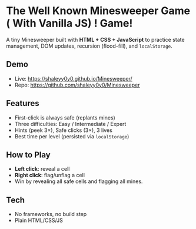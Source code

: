 # The Well Known Minesweeper Game ( With Vanilla JS) ! Game!

A tiny Minesweeper built with **HTML + CSS + JavaScript** to practice state management, DOM updates, recursion (flood-fill), and `localStorage`.

## Demo
- Live: https://shaleyy0y0.github.io/Minesweeper/  
- Repo: https://github.com/shaleyy0y0/Minesweeper

## Features
- First-click is always safe (replants mines)
- Three difficulties: Easy / Intermediate / Expert
- Hints (peek 3×), Safe clicks (3×), 3 lives
- Best time per level (persisted via `localStorage`)

## How to Play
- **Left click**: reveal a cell  
- **Right click**: flag/unflag a cell  
- Win by revealing all safe cells and flagging all mines.

## Tech
- No frameworks, no build step
- Plain HTML/CSS/JS
